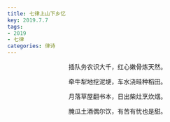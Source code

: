 ```yaml
---
title: 七律上山下乡忆
key: 2019.7.7
tags: 
- 2019
- 七律
categories: 律诗
---
```


<p align="center">插队务农识大千，红心嫩骨炼天然。
</p>
<p align="center">牵牛犁地挖泥埂，车水浇畦种稻田。
</p>
<p align="center">月落草屋翻书本，日出柴灶烹炊烟。
</p>
<p align="center">腌瓜土酒偶尔饮，有苦有忧也是甜。
</p>
